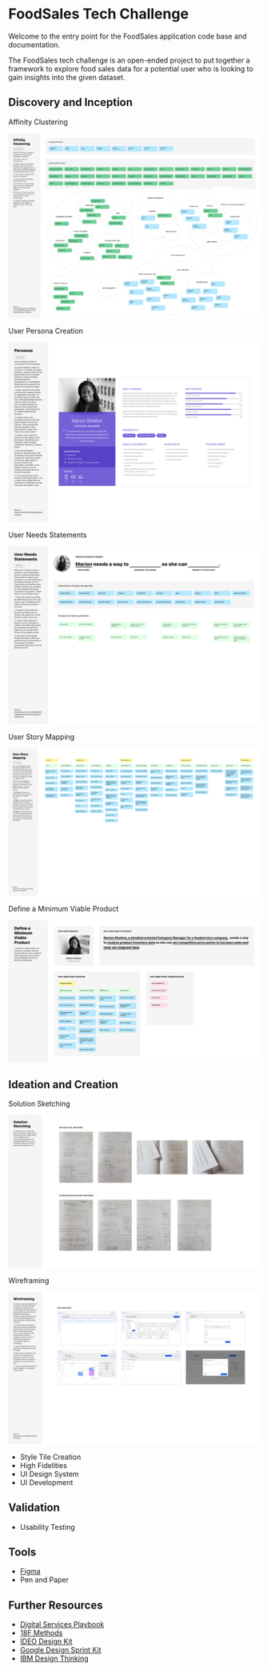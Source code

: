# FoodSales Tech Challenge

Welcome to the entry point for the FoodSales application code base and documentation.

The FoodSales tech challenge is an open-ended project to put together a framework to explore food sales data for a potential user who is looking to gain insights into the given dataset.

## Discovery and Inception

Affinity Clustering

![Affinity Clustering](./discovery/affinity-clustering-method.png)

User Persona Creation

![User Persona Creation](./discovery/user-persona-method.png)

User Needs Statements

![User Needs Statements](./discovery/user-needs-statements-method.png)

User Story Mapping

![User Story Mapping](./discovery/user-story-mapping-method.png)

Define a Minimum Viable Product

![Define a Minimum Viable Product](./discovery/minimum-viable-product-method.png)

## Ideation and Creation

Solution Sketching

![Solution Sketching](./creation/solution-sketching-method.png)

Wireframing

![Wireframing](./creation/wireframing-method.png)

* Style Tile Creation
* High Fidelities
* UI Design System
* UI Development

## Validation

* Usability Testing

## Tools

* [Figma](https://www.figma.com/)
* Pen and Paper

## Further Resources

* [Digital Services Playbook](https://playbook.cio.gov/)
* [18F Methods](https://methods.18f.gov/)
* [IDEO Design Kit](https://www.designkit.org/)
* [Google Design Sprint Kit](https://designsprintkit.withgoogle.com/)
* [IBM Design Thinking](https://www.ibm.com/design/thinking/)
